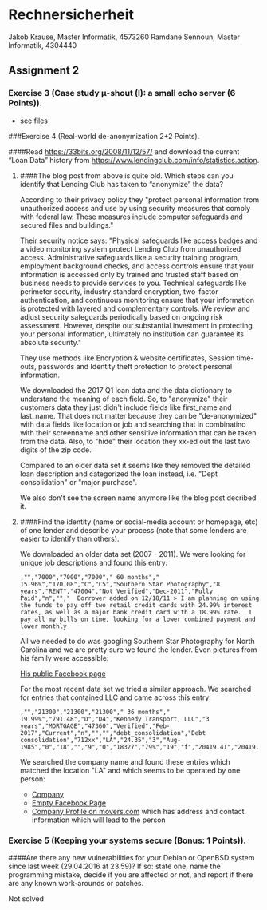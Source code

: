 # Rechnersicherheit

Jakob Krause, Master Informatik, 4573260
Ramdane Sennoun, Master Informatik, 4304440

## Assignment 2

### Exercise 3 (Case study μ-shout (I): a small echo server (6 Points)).

- see files

###Exercise 4 (Real-world de-anonymization 2+2 Points).
####Read https://33bits.org/2008/11/12/57/ and download the current “Loan Data” history from https://www.lendingclub.com/info/statistics.action.
1. ####The blog post from above is quite old. Which steps can you identify that Lending Club has taken to “anonymize” the data?

	According to their privacy policy they "protect personal information from unauthorized access and use by using security measures that comply with federal law. These measures include computer safeguards and secured files and buildings."
	
	Their security notice says: "Physical safeguards like access badges and a video monitoring system protect Lending Club from unauthorized access. Administrative safeguards like a security training program, employment background checks, and access controls ensure that your information is accessed only by trained and trusted staff based on business needs to provide services to you. Technical safeguards like perimeter security, industry standard encryption, two-factor authentication, and continuous monitoring ensure that your information is protected with layered and complementary controls. We review and adjust security safeguards periodically based on ongoing risk assessment. However, despite our substantial investment in protecting your personal information, ultimately no institution can guarantee its absolute security."
	
	They use methods like Encryption & website certificates, Session time-outs, passwords and Identity theft protection to protect personal information.
	
	We downloaded the 2017 Q1 loan data and the data dictionary to understand the meaning of each field. So, to "anonymize" their customers data they just didn't include fields like first_name and last_name. That does not matter because they can be "de-anonymized" with data fields like location or job and searching that in combinatino with their screenname and other sensitive information that can be taken from the data.
	 Also, to "hide" their location they xx-ed out the last two digits of the zip code.
	 
	 Compared to an older data set it seems like they removed the detailed loan description and categorized the loan instead, i.e. "Dept consolidation" or "major purchase".
	 
	 We also don't see the screen name anymore like the blog post decribed it.
	
	
2. ####Find the identity (name or social-media account or homepage, etc) of one lender and describe your process (note that some lenders are easier to identify than others).

	We downloaded an older data set (2007 - 2011). We were looking for unique job descriptions and found this entry:
	
	```
	,"","7000","7000","7000"," 60 months"," 15.96%","170.08","C","C5","Southern Star Photography","8 years","RENT","47004","Not Verified","Dec-2011","Fully Paid","n","","  Borrower added on 12/18/11 > I am planning on using the funds to pay off two retail credit cards with 24.99% interest rates, as well as a major bank credit card with a 18.99% rate.  I pay all my bills on time, looking for a lower combined payment and lower monthly 
	```	
	
	All we needed to do was googling Southern Star Photography for North Carolina and we are pretty sure we found the lender. Even pictures from his family were accessible:
	
	[His public Facebook page](https://www.facebook.com/Southern-Star-Photography-LLC-226798037400135/)
	
	
	
	For the most recent data set we tried a similar approach. We searched for entries that contained LLC and came across this entry:
	
	```
	,"","21300","21300","21300"," 36 months"," 19.99%","791.48","D","D4","Kennedy Transport, LLC","3 years","MORTGAGE","47360","Verified","Feb-2017","Current","n","","","debt_consolidation","Debt consolidation","712xx","LA","24.35","3","Aug-1985","0","18","","9","0","18327","79%","19","f","20419.41","20419.41","1535.65","1535.65","880.59","655.06","0.0","0.0","0.0","Apr-
	```
	
	We searched the company name and found these entries which matched the location "LA" and which seems to be operated by one person:
	
	- [Company](http://www.quicktransportsolutions.com/truckingcompany/louisiana/kennedy-transport-llc-usdot-542376.php)
	- [Empty Facebook Page](https://www.facebook.com/pages/Kennedy-Transport-LLC/563243510416531)
	- [Company Profile on movers.com](http://www.movers.com/trucking-transportation/kennedy-transport-llc.html) which has address and contact information which will lead to the person	
	
	
### Exercise 5 (Keeping your systems secure (Bonus: 1 Points)).####Are there any new vulnerabilities for your Debian or OpenBSD system since last week (29.04.2016 at 23.59)? If so: state one, name the programming mistake, decide if you are affected or not, and report if there are any known work-arounds or patches.



Not solved